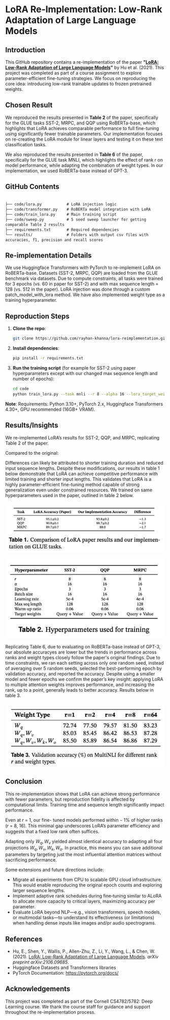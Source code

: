 # LoRA Re-Implementation: Low-Rank Adaptation of Large Language Models

## Introduction
This GitHub repository contains a re-implementation of the paper **"[LoRA: Low-Rank Adaptation of Large Language Models](https://arxiv.org/abs/2106.09685)"** by Hu et al. (2021). This project was completed as part of a course assignment to explore parameter-efficient fine-tuning strategies. We focus on reproducing the core idea: introducing low-rank trainable updates to frozen pretrained weights.

##  Chosen Result
We reproduced the results presented in **Table 2** of the paper, specifically for the GLUE tasks SST-2, MRPC, and QQP using RoBERTa-base, which highlights that LoRA achieves comparable performance to full fine-tuning using significantly fewer trainable parameters. Our implementation focuses on re-creating the LoRA module for linear layers and testing it on these text classification tasks. 

We also reproduced the results presented in **Table 6** of the paper, specifically for the GLUE task MNLI, which highlights the effect of rank r on model performance, while adapting the combination of weight types. In our implementation, we used RoBERTa-base instead of GPT-3. 

## GitHub Contents
`````

├── code/lora.py           # LoRA injection logic
├── code/transformer.py    # RoBERTa model integration with LoRA
├── code/train_lora.py     # Main training script
├── code/sweep.py          # 5 seed sweep launcher for getting comparable Table 2 results
├── requirements.txt       # Required dependencies
└── results/               # Folders with output csv files with accuracies, f1, precision and recall scores
`````
## Re-implementation Details
We use Huggingface Transformers with PyTorch to re-implement LoRA on RoBERTa-base. Datasets (SST-2, MRPC, QQP) are loaded from the GLUE benchmark via datasets. Due to compute constraints, all tasks were trained for 3 epochs (vs. 60 in paper for SST-2) and with max sequence length = 128 (vs. 512 in the paper). LoRA injection was done through a custom patch_model_with_lora method. We have also implemented weight type as a training hyperparameter. 

## Reproduction Steps

1. **Clone the repo**:
    ```bash
    git clone https://github.com/rayhan-khanna/lora-reimplementation.git
    ```

2. **Install dependencies**:
    ```bash
    pip install -r requirements.txt
    ```

3. **Run the training script** (for example for SST-2 using paper hyperparameters except with our changed max sequence length and number of epochs):
    ```bash
    cd code
    python train_lora.py --task mnli --r 8 --alpha 16 --lora_target_weights query value --output_dir ../results/mnli_r8_query_value
    ```

**Note**: Requirements: Python 3.10+, PyTorch 2.x, Huggingface Transformers 4.30+, GPU recommended (16GB+ VRAM).

## Results/Insights
We re-implemented LoRA’s results for SST-2, QQP, and MRPC, replicating Table 2 of the paper. 

Compared to the original:

Differences can likely be attributed to shorter training duration and reduced input sequence lengths. Despite these modifications, our results in table 1 below demonstrate that LoRA can achieve competitive performance with limited training and shorter input lengths. This validates that LoRA is a highly parameter-efficient fine-tuning method capable of strong generalization even under constrained resources. We trained on same hyperparameters used in the paper, outlined in table 2 below.

![Table 1](https://github.com/tn292/cs5782_final_project/blob/main/results/table1.png?raw=true )

![Table 2](https://github.com/tn292/cs5782_final_project/blob/main/results/table2.png?raw=true)

Replicating Table 6, due to evaluating on RoBERTa-base instead of GPT-3, our absolute accuracyes are lower but the trends in performance across ranks and weight types closely follow the paper's original findings. Due to time constraints, we ran each setting across only one random seed, instead of averaging over 5 random seeds, selected the best-performing epoch by validation accuracy, and reported the accuracy. Despite using a smaller model and fewer epochs we confirm the paper’s
key insight: applying LoRA to multiple attention weights improves performance, and increasing the rank, up to a point, generally leads to better accuracy. Results below in table 3. 

![Table 3](https://github.com/tn292/cs5782_final_project/blob/main/results/table3.png?raw=true)

## Conclusion
This re-implementation shows that LoRA can achieve strong performance with fewer parameters, but reproduction fidelity is affected by computational limits. Training time and sequence length significantly impact performance.

Even at 𝑟 = 1, our fine- tuned models performed within ∼ 1% of higher ranks (𝑟 = 8, 16). This minimal gap underscores LoRA’s parameter efficiency and suggests that a fixed low rank often suffices.

Adapting only $W_q, W_v$ yielded almost identical accuracy to adapting all four projections $W_q, W_v, W_k, W_o$. In practice, this means you can save additional parameters by targeting just the most influential attention matrices without sacrificing performance.

Some extensions and future directions include:

- Migrate all experiments from CPU to scalable GPU cloud infrastructure. This would enable reproducing the original epoch counts and exploring larger sequence lengths.
- Implement adaptive rank schedules during
    fine‑tuning similar to ALoRA to allocate more capacity to critical layers, maximizing accuracy per parameter.
- Evaluate LoRA beyond NLP—e.g., vision transformers, speech models, or multimodal tasks—to understand its effectiveness (or limitations) when handling dense inputs like images and/pr audio spectrograms.
## References

- Hu, E., Shen, Y., Wallis, P., Allen-Zhu, Z., Li, Y., Wang, L., & Chen, W. (2021). [LoRA: Low-Rank Adaptation of Large Language Models](https://arxiv.org/abs/2106.09685). *arXiv preprint arXiv:2106.09685*.
- Huggingface Datasets and Transformers libraries
- PyTorch Documentation: https://pytorch.org/docs/

## Acknowledgements
This project was completed as part of the Cornell CS4782/5782: Deep Learning course. We thank the course staff for guidance and support throughout the re-implementation process.
